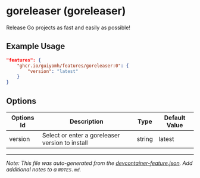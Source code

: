 
# goreleaser (goreleaser)

Release Go projects as fast and easily as possible!

## Example Usage

```json
"features": {
    "ghcr.io/guiyomh/features/goreleaser:0": {
        "version": "latest"
    }
}
```

## Options

| Options Id | Description | Type | Default Value |
|-----|-----|-----|-----|
| version | Select or enter a goreleaser version to install | string | latest |



---

_Note: This file was auto-generated from the [devcontainer-feature.json](https://github.com/guiyomh/features/blob/main/src/goreleaser/devcontainer-feature.json).  Add additional notes to a `NOTES.md`._
